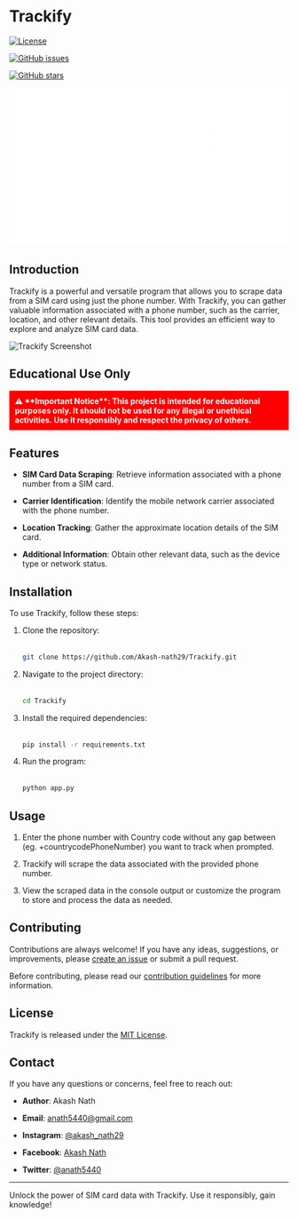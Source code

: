 # Trackify

[![License](https://img.shields.io/github/license/Akash-nath29/Trackify)](https://github.com/Akash-nath29/Trackify/blob/main/LICENSE)

[![GitHub issues](https://img.shields.io/github/issues/Akash-nath29/Trackify)](https://github.com/Akash-nath29/Trackify/issues)

[![GitHub stars](https://img.shields.io/github/stars/Akash-nath29/Trackify)](https://github.com/Akash-nath29/Trackify/stargazers)

![Trackify Logo](https://github.com/Akash-nath29/Trackify/blob/main/logo.png)

<h2>Introduction</h2>

Trackify is a powerful and versatile program that allows you to scrape data from a SIM card using just the phone number. With Trackify, you can gather valuable information associated with a phone number, such as the carrier, location, and other relevant details. This tool provides an efficient way to explore and analyze SIM card data.

![Trackify Screenshot](https://github.com/Akash-nath29/Trackify/blob/main/screenshot.png)

## Educational Use Only

<div style="background-color: #ff0000; color: white; padding: 10px; font-weight: bold;">⚠️ **Important Notice**: This project is intended for educational purposes only. It should not be used for any illegal or unethical activities. Use it responsibly and respect the privacy of others.</div>

## Features

- **SIM Card Data Scraping**: Retrieve information associated with a phone number from a SIM card.

- **Carrier Identification**: Identify the mobile network carrier associated with the phone number.

- **Location Tracking**: Gather the approximate location details of the SIM card.

- **Additional Information**: Obtain other relevant data, such as the device type or network status.

## Installation

To use Trackify, follow these steps:

1. Clone the repository:

   ```bash

   git clone https://github.com/Akash-nath29/Trackify.git

   ```

2. Navigate to the project directory:

   ```bash

   cd Trackify

   ```

3. Install the required dependencies:

   ```bash

   pip install -r requirements.txt

   ```

4. Run the program:

   ```bash

   python app.py

   ```

## Usage

1. Enter the phone number with Country code without any gap between (eg. +countrycodePhoneNumber) you want to track when prompted.

2. Trackify will scrape the data associated with the provided phone number.

3. View the scraped data in the console output or customize the program to store and process the data as needed.

## Contributing

Contributions are always welcome! If you have any ideas, suggestions, or improvements, please [create an issue](https://github.com/Akash-nath29/Trackify/issues) or submit a pull request.

Before contributing, please read our [contribution guidelines](https://github.com/Akash-nath29/Trackify/blob/main/CONTRIBUTING.md) for more information.

## License

Trackify is released under the [MIT License](https://github.com/Akash-nath29/Trackify/blob/main/LICENSE).

## Contact

If you have any questions or concerns, feel free to reach out:

- **Author**: Akash Nath

- **Email**: [anath5440@gmail.com](mailto:anath5440@gmail.com)

- **Instagram**: [@akash_nath29](https://www.instagram.com/invites/contact/?i=121yixtsyifc8&utm_content=hblizqj)

- **Facebook**: [Akash Nath](https://www.facebook.com/profile.php?id=100086780768687)

- **Twitter**: [@anath5440](https://twitter.com/anath5440?t=qgwzUie9kfQVU0T9VSQn1Q&s=09)

---

Unlock the power of SIM card data with Trackify. Use it responsibly, gain knowledge!
